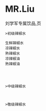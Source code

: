 # MR.Liu
刘学军专属饮品,页



    >初级辣椒水

    生鲜辣椒水
    凉辣椒水
    熟辣椒水
    凉辣椒油
    熟辣椒油




    >中级辣椒水



    >敬级辣椒水
